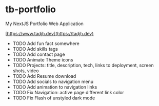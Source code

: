 # tb-portfolio

My NextJS Portfolio Web Application

[https://www.tadjh.dev](https://tadjh.dev)

- TODO Add fun fact somewhere
- TODO Add skills tags
- TODO Add contact page
- TODO Animate Theme icons
- TODO Projects: title, description, tech, links to deployment, screen shots, video
- TODO Add Resume download
- TODO Add socials to navigation menu
- TODO Add animation to navigation links
- TODO Fix Navigation: active page different link color
- TODO Fix Flash of unstyled dark mode
